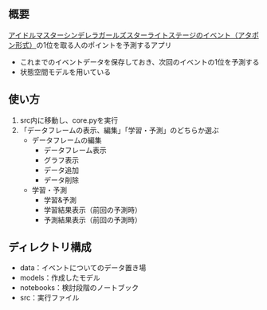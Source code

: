 ## 概要

[アイドルマスターシンデレラガールズスターライトステージのイベント（アタポン形式）](https://imascg-slstage-wiki.gamerch.com/%E3%82%A4%E3%83%99%E3%83%B3%E3%83%88%E3%83%87%E3%83%BC%E3%82%BF#content_2_1)の1位を取る人のポイントを予測するアプリ

* これまでのイベントデータを保存しておき、次回のイベントの1位を予測する
* 状態空間モデルを用いている

## 使い方

1. src内に移動し、core.pyを実行
2. 「データフレームの表示、編集」「学習・予測」のどちらか選ぶ
   * データフレームの編集
      * データフレーム表示
      * グラフ表示
      * データ追加
      * データ削除
   * 学習・予測
      * 学習&予測
      * 学習結果表示（前回の予測時）
      * 予測結果表示（前回の予測時）

## ディレクトリ構成

* data：イベントについてのデータ置き場
* models：作成したモデル
* notebooks：検討段階のノートブック
* src：実行ファイル